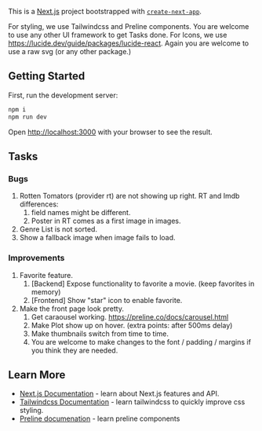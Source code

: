 This is a [Next.js](https://nextjs.org/) project bootstrapped with [`create-next-app`](https://github.com/vercel/next.js/tree/canary/packages/create-next-app).

For styling, we use Tailwindcss and Preline components. You are welcome to use any other UI framework to get Tasks done. 
For Icons, we use https://lucide.dev/guide/packages/lucide-react. Again you are welcome to use a raw svg (or any other package.)

## Getting Started

First, run the development server:

```bash
npm i
npm run dev
```

Open [http://localhost:3000](http://localhost:3000) with your browser to see the result.

## Tasks

### Bugs
1. Rotten Tomators (provider rt) are not showing up right.
   RT and Imdb differences:
   1. field names might be different.
   2. Poster in RT comes as a first image in images.
2. Genre List is not sorted. 
3. Show a fallback image when image fails to load.

### Improvements
1. Favorite feature.
    1. [Backend] Expose functionality to favorite a movie. (keep favorites in memory)
    2. [Frontend] Show "star" icon to enable favorite.
2. Make the front page look pretty.
    1. Get caraousel working. https://preline.co/docs/carousel.html     
    2. Make Plot show up on hover. (extra points: after 500ms delay)    
    3. Make thumbnails switch from time to time.
    4. You are welcome to make changes to the font / padding / margins if you think they are needed.




## Learn More

- [Next.js Documentation](https://nextjs.org/docs) - learn about Next.js features and API.
- [Tailwindcss Documentation](https://tailwindcss.com/docs/) - learn tailwindcss to quickly improve css styling.
- [Preline documenation](https://preline.co/docs/index.html) - learn preline components